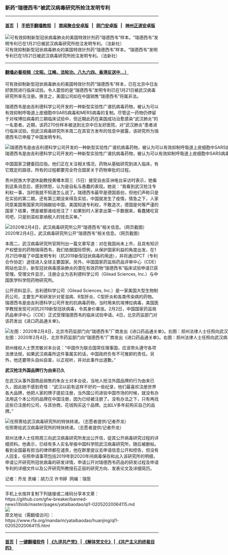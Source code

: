 ### 新药“瑞德西韦”被武汉病毒研究所抢注发明专利
------------------------

#### [首页](https://github.com/gfw-breaker/banned-news1/blob/master/README.md) &nbsp;&nbsp;|&nbsp;&nbsp; [手把手翻墙教程](https://github.com/gfw-breaker/guides/wiki) &nbsp;&nbsp;|&nbsp;&nbsp; [禁闻聚合安卓版](https://github.com/gfw-breaker/bn-android) &nbsp;&nbsp;|&nbsp;&nbsp; [网门安卓版](https://github.com/oGate2/oGate) &nbsp;&nbsp;|&nbsp;&nbsp; [神州正道安卓版](https://github.com/SzzdOgate/update) 



<div id="headerimg">
 <img alt="可有效抑制新型冠状病毒肺炎的美国特效针剂药“瑞德西韦”样本。“瑞德西韦”发明专利已在1月21日被武汉病毒研究所抢注发明专利。（法新社）" src="https://www.rfa.org/mandarin/yataibaodao/huanjing/ql1-02052020064115.html/4756388393.jpg/@@images/58c3c2cd-a20e-4023-8998-710182ae74ee.jpeg" title="可有效抑制新型冠状病毒肺炎的美国特效针剂药“瑞德西韦”样本。“瑞德西韦”发明专利已在1月21日被武汉病毒研究所抢注发明专利。（法新社）"/>
 <div id="headerimgcontents">
  <div id="headerimgcaption">
   <span>
    可有效抑制新型冠状病毒肺炎的美国特效针剂药“瑞德西韦”样本。“瑞德西韦”发明专利已在1月21日被武汉病毒研究所抢注发明专利。（法新社）
   </span>
   <!-- zoomattribute -->
  </div>
  <!-- headerimgcaption -->
 </div>
 <!-- headerimagecontents -->
</div>

<hr/>


#### [翻墙必看视频（文昭、江峰、法轮功、八九六四、香港反送中...）](http://167.172.214.107/home.html)

<div id="storytext">
 <div>
  <div class="slot_header">
  </div>
 </div>
 <p>
  可有效抑制新型冠状病毒肺炎的美国特效针剂药“瑞德西韦”样本，已在北京中日友好医院进行临床试验。令人震惊的是“瑞德西韦”发明专利已在1月21日被武汉病毒研究所率先注册。换言之，美国公司如在中国销售“瑞德西韦”将属非法。
 </p>
 <p>
  瑞德西韦是由吉利德科学公司开发的一种新型实验性广谱抗病毒药物，被认为可以有效抑制呼吸道上皮细胞中SARS病毒和MERS病毒的复制。尽管这一药物仍停留于对埃博拉病毒的三期临床试验中，但近期此药在美国成功治愈感染“武汉肺炎”的一名患者。近期，该药270份样本被送到北京中日友好医院，对“武汉肺炎”患者进行临床试验。但武汉病毒研究所本周二在其官方发布的信息中披露，该研究所为瑞德西韦已申报了中国发明专利。
 </p>
 <p>
 </p>
 <p>
  <div class="image-inline captioned" style="width:1500px;">
   <div style="width:1500px;">
    <img alt="瑞德西韦是由吉利德科学公司开发的一种新型实验性广谱抗病毒药物，被认为可以有效抑制呼吸道上皮细胞中SARS病毒和MERS病毒的复制。图为美国生物制药公司吉利德（Gilead）标志。（路透社）" src="https://www.rfa.org/mandarin/yataibaodao/huanjing/ql1-02052020064115.html/2018-05-01T232149Z_1872900728_RC198930B550_RTRMADP_3_GILEAD-RESULTS.JPG" title="瑞德西韦是由吉利德科学公司开发的一种新型实验性广谱抗病毒药物，被认为可以有效抑制呼吸道上皮细胞中SARS病毒和MERS病毒的复制。图为美国生物制药公司吉利德（Gilead）标志。（路透社）"/>
   </div>
   <div class="image-caption">
    <span style="width:1500px;">
     瑞德西韦是由吉利德科学公司开发的一种新型实验性广谱抗病毒药物，被认为可以有效抑制呼吸道上皮细胞中SARS病毒和MERS病毒的复制。图为美国生物制药公司吉利德（Gilead）标志。（路透社）
    </span>
    <span class="copyright">
    </span>
   </div>
  </div>
 </p>
 <p>
 </p>
 <p>
 </p>
 <p>
  中国国家卫健委回应指，他们正在关注相关情况，药物从基础研究到进入临床，有它既定的路径，所有的过程都要完全符合国家关于药物审批的过程。
 </p>
 <p>
  贵州民族大学退休副教授黄椿本周三（5日）接受自由亚洲电台采访时表示，她看到这条消息后，感到愤怒，认为是自私与愚蠢的表现。她说：“我看到武汉抢注专利权一事，当时我就不知道怎么说了。瑞德西韦最早是德国首创，但他们声称只是在实验的第二期，还有第三期没来得及实验，中国就发生了疫情，情急之下，人家同意美国等国家共同捐献给中国，美国知道专利权，不敢造次，德国是何等严谨的国家？结果，愣是被那谁给抢注了！如果到时人家拿出第一手数据来，看蠢猪吃官司吧，只是别滥权拿纳税人的钱去买单。”
 </p>
 <p>
 </p>
 <p>
  <div class="image-inline captioned" style="width:1500px;">
   <div style="width:1500px;">
    <img alt="2020年2月4日，武汉病毒研究所公开“瑞德西韦”相关信息。（网页截图）" src="https://www.rfa.org/mandarin/yataibaodao/huanjing/ql1-02052020064115.html/m0205-ql1p1.jpg" title="2020年2月4日，武汉病毒研究所公开“瑞德西韦”相关信息。（网页截图）"/>
   </div>
   <div class="image-caption">
    <span style="width:1500px;">
     2020年2月4日，武汉病毒研究所公开“瑞德西韦”相关信息。（网页截图）
    </span>
    <span class="copyright">
    </span>
   </div>
  </div>
 </p>
 <p>
  本周二，武汉病毒研究所官网刊出一篇文章写道：对在我国尚未上市，且具有知识产权壁垒的药物瑞得西韦，我们依据国际惯例，从保护国家利益的角度出发，在1月21日申报了中国发明专利（抗2019新型冠状病毒的用途），并将通过PCT（专利合作协定）途径进入全球主要国家。另外，中国国家药监局药品评审中心（CDE）网站也显示，新型冠状病毒感染肺炎的潜在有效药物“瑞德西韦”临床试验申请已获受理。受理文件显示，注册企业为吉利德科学公司（Gilead Sciences, Inc.）与中国医学科学院药物研究所。
 </p>
 <p>
  公开资料显示，吉利德科学公司（Gilead Sciences, Inc.）是一家美国大型生物制药公司，主要生产和研发针对爱滋病、B型肝炎、C型肝炎和各类传染病的药物。瑞德西韦是由吉利德科学公司开发的抗病毒药物，当时用来抗埃博拉病毒，美国医学教授发现可对抗2019新型冠状病毒，令其身价暴涨。2月2日，中国国家药监局药品审评中心（CDE）正式受理瑞德西韦的临床试验申请。4日，北京药监部门对该药发出《进口药品通关单》。
 </p>
 <p>
 </p>
 <p>
  <div class="image-inline captioned" style="width:1500px;">
   <div style="width:1500px;">
    <img alt="左图：2020年2月4日，北京市药监部门向“瑞德西韦”厂商发出《进口药品通关单》。右图：郑州法律人士任照向武汉病毒研究所申请信息公开。（志愿者提供/记者乔龙）" src="https://www.rfa.org/mandarin/yataibaodao/huanjing/ql1-02052020064115.html/m0205-ql1p2-3.jpg" title="左图：2020年2月4日，北京市药监部门向“瑞德西韦”厂商发出《进口药品通关单》。右图：郑州法律人士任照向武汉病毒研究所申请信息公开。（志愿者提供/记者乔龙）"/>
   </div>
   <div class="image-caption">
    <span style="width:1500px;">
     左图：2020年2月4日，北京市药监部门向“瑞德西韦”厂商发出《进口药品通关单》。右图：郑州法律人士任照向武汉病毒研究所申请信息公开。（志愿者提供/记者乔龙）
    </span>
    <span class="copyright">
    </span>
   </div>
  </div>
 </p>
 <p>
  郑州维权人士贾灵敏对本台说：“中国作为联合国常任理事国，应该带头遵守各项法律法规，如果武汉病毒所这件事属实的话，中国政府负有不可推卸的责任。另外，他还要带头自纠自查，以正视听，并对此事作出道歉。”
 </p>
 <p>
  <b>
   武汉抢注外国品牌行为由来已久
  </b>
 </p>
 <p>
  在武汉从事外国商品销售的朱女士对本台说，当地人抢注外国品牌的行为由来已久，因此她不感到奇怪：“武汉以前有这样不好的一些纪录，他们最喜欢注册世界各大品牌，他把人家的牌子提前注册，当外国公司进驻中国市场的时候，就没有办法用这个本公司的品牌在中国注册，因为已经被注册了。没有办法之下，只有再找这些已注册的公司，与其协商，花钱购买这个品牌。比如LV多年前购买自己的品牌。”
 </p>
 <p>
 </p>
 <p>
  <div class="image-inline captioned" style="width:1500px;">
   <div style="width:1500px;">
    <img alt="任照寄给武汉病毒研究所的特快转递。（志愿者提供/记者乔龙）" src="https://www.rfa.org/mandarin/yataibaodao/huanjing/ql1-02052020064115.html/m0205-ql1p4.jpg" title="任照寄给武汉病毒研究所的特快转递。（志愿者提供/记者乔龙）"/>
   </div>
   <div class="image-caption">
    <span style="width:1500px;">
     任照寄给武汉病毒研究所的特快转递。（志愿者提供/记者乔龙）
    </span>
    <span class="copyright">
    </span>
   </div>
  </div>
 </p>
 <p>
  郑州法律人士任照周三向武汉病毒研究所发出公开信，促其公开病毒研究过程的详细资料。他表示，已经有多人实名举报中国科学院武汉病毒研究所，随后被删帖。看到全国最有担当的律师都在谴责，他在群里提议去申请信息公开和控告，但没有人回复。任照申请事项包括2019年到2020年间病毒保存和出入该研究所的明细，申请公开研究所冠状病毒的研发详情，申请公开对瑞德西韦药品的研发过程及申请专利的详细文件以及公开研究所教授石正丽的研究方向、发表论文及详细简历。
 </p>
 <p>
 </p>
 <p>
  记者：乔龙 责编：胡力汉 许书婷  网编：瑞哲
 </p>
</div>

<hr/>
手机上长按并复制下列链接或二维码分享本文章：<br/>
https://github.com/gfw-breaker/banned-news1/blob/master/pages/yataibaodao/ql1-02052020064115.md <br/>
<a href='https://github.com/gfw-breaker/banned-news1/blob/master/pages/yataibaodao/ql1-02052020064115.md'><img src='https://github.com/gfw-breaker/banned-news1/blob/master/pages/yataibaodao/ql1-02052020064115.md.png'/></a> <br/>
原文地址（需翻墙访问）：https://www.rfa.org/mandarin/yataibaodao/huanjing/ql1-02052020064115.html


------------------------
#### [首页](https://github.com/gfw-breaker/banned-news1/blob/master/README.md) &nbsp;|&nbsp; [一键翻墙软件](https://github.com/gfw-breaker/nogfw/blob/master/README.md) &nbsp;| [《九评共产党》](https://github.com/gfw-breaker/9ping.md/blob/master/README.md#九评之一评共产党是什么) | [《解体党文化》](https://github.com/gfw-breaker/jtdwh.md/blob/master/README.md) | [《共产主义的终极目的》](https://github.com/gfw-breaker/gczydzjmd.md/blob/master/README.md)


<img src='http://gfw-breaker.win/banned-news/pages/yataibaodao/ql1-02052020064115.md' width='0px' height='0px'/>